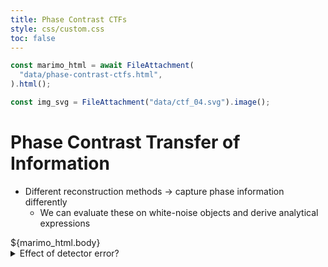```yaml
---
title: Phase Contrast CTFs
style: css/custom.css
toc: false
---
```


<script type="module" src="https://cdn.jsdelivr.net/npm/@marimo-team/islands@0.6.19/dist/main.js"></script>
<link
    href="https://cdn.jsdelivr.net/npm/@marimo-team/islands@0.6.19/dist/style.css"
    rel="stylesheet"
    crossorigin="anonymous"
/>
<link rel="preconnect" href="https://fonts.googleapis.com" />
<link
    rel="preconnect"
    href="https://fonts.gstatic.com"
    crossorigin
/>
<link href="https://fonts.googleapis.com/css2?family=Fira+Mono:wght@400;500;700&amp;family=Lora&amp;family=PT+Sans:wght@400;700&amp;display=swap" rel="stylesheet" />
<link
    rel="stylesheet"
    href="https://cdn.jsdelivr.net/npm/katex@0.16.10/dist/katex.min.css"
    integrity="sha384-wcIxkf4k558AjM3Yz3BBFQUbk/zgIYC2R0QpeeYb+TwlBVMrlgLqwRjRtGZiK7ww"
    crossorigin="anonymous"
/>

```js
const marimo_html = await FileAttachment(
  "data/phase-contrast-ctfs.html",
).html();

const img_svg = FileAttachment("data/ctf_04.svg").image();
```

# Phase Contrast Transfer of Information

- Different reconstruction methods &rarr; capture phase information differently
  - We can evaluate these on white-noise objects and derive analytical expressions

<div class="card" style="background: var(--theme-foreground);">
  <div id="marimo-island"> ${marimo_html.body} </div>
</div>

<details>
<summary> Effect of detector error? </summary>

<div id="py4dstem-container " class="card" style="background: var(--theme-foreground);"> ${img_svg} </div>
</details>

